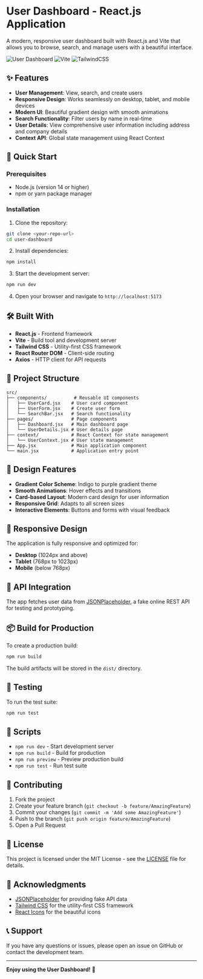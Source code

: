# User Dashboard - React.js Application

A modern, responsive user dashboard built with React.js and Vite that allows you to browse, search, and manage users with a beautiful interface.

![User Dashboard](https://img.shields.io/badge/React-18.2.0-blue) ![Vite](https://img.shields.io/badge/Vite-4.0.0-purple) ![TailwindCSS](https://img.shields.io/badge/TailwindCSS-3.2.0-cyan)

## ✨ Features

- **User Management**: View, search, and create users
- **Responsive Design**: Works seamlessly on desktop, tablet, and mobile devices
- **Modern UI**: Beautiful gradient design with smooth animations
- **Search Functionality**: Filter users by name in real-time
- **User Details**: View comprehensive user information including address and company details
- **Context API**: Global state management using React Context

## 🚀 Quick Start

### Prerequisites

- Node.js (version 14 or higher)
- npm or yarn package manager

### Installation

1. Clone the repository:
```bash
git clone <your-repo-url>
cd user-dashboard
```

2. Install dependencies:
```bash
npm install
```

3. Start the development server:
```bash
npm run dev
```

4. Open your browser and navigate to `http://localhost:5173`

## 🛠️ Built With

- **React.js** - Frontend framework
- **Vite** - Build tool and development server
- **Tailwind CSS** - Utility-first CSS framework
- **React Router DOM** - Client-side routing
- **Axios** - HTTP client for API requests

## 📁 Project Structure

```
src/
├── components/          # Reusable UI components
│   ├── UserCard.jsx    # User card component
│   ├── UserForm.jsx    # Create user form
│   └── SearchBar.jsx   # Search functionality
├── pages/              # Page components
│   ├── Dashboard.jsx   # Main dashboard page
│   └── UserDetails.jsx # User details page
├── context/            # React Context for state management
│   └── UserContext.jsx # User state management
├── App.jsx             # Main application component
└── main.jsx            # Application entry point
```

## 🎨 Design Features

- **Gradient Color Scheme**: Indigo to purple gradient theme
- **Smooth Animations**: Hover effects and transitions
- **Card-based Layout**: Modern card design for user information
- **Responsive Grid**: Adapts to all screen sizes
- **Interactive Elements**: Buttons and forms with visual feedback

## 📱 Responsive Design

The application is fully responsive and optimized for:
- **Desktop** (1024px and above)
- **Tablet** (768px to 1023px)
- **Mobile** (below 768px)

## 🔧 API Integration

The app fetches user data from [JSONPlaceholder](https://jsonplaceholder.typicode.com/), a fake online REST API for testing and prototyping.

## 📦 Build for Production

To create a production build:

```bash
npm run build
```

The build artifacts will be stored in the `dist/` directory.

## 🧪 Testing

To run the test suite:

```bash
npm run test
```

## 📄 Scripts

- `npm run dev` - Start development server
- `npm run build` - Build for production
- `npm run preview` - Preview production build
- `npm run test` - Run test suite

## 🤝 Contributing

1. Fork the project
2. Create your feature branch (`git checkout -b feature/AmazingFeature`)
3. Commit your changes (`git commit -m 'Add some AmazingFeature'`)
4. Push to the branch (`git push origin feature/AmazingFeature`)
5. Open a Pull Request

## 📝 License

This project is licensed under the MIT License - see the [LICENSE](LICENSE) file for details.

## 🙏 Acknowledgments

- [JSONPlaceholder](https://jsonplaceholder.typicode.com/) for providing fake API data
- [Tailwind CSS](https://tailwindcss.com/) for the utility-first CSS framework
- [React Icons](https://react-icons.github.io/react-icons/) for the beautiful icons

## 📞 Support

If you have any questions or issues, please open an issue on GitHub or contact the development team.

---

**Enjoy using the User Dashboard!** 🎉